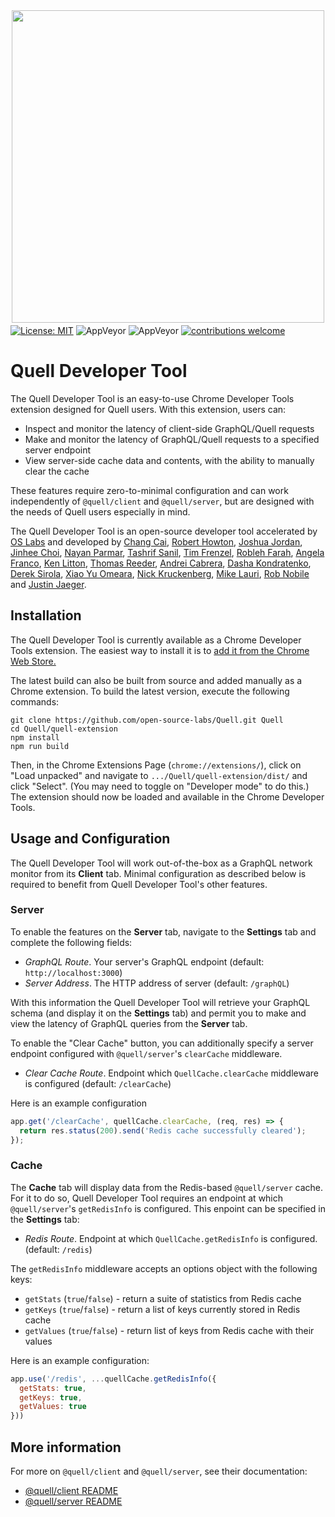 <p align="center"><img src="../demo/client/src/images/quell_logos/QUELL-nested-LG@0.75x.png" width='500' style="margin-top: 10px; margin-bottom: -10px;"></p>

[![License: MIT](https://img.shields.io/badge/License-MIT-yellow.svg)](https://github.com/open-source-labs/Quell/blob/master/LICENSE)
![AppVeyor](https://img.shields.io/badge/build-passing-brightgreen.svg)
![AppVeyor](https://img.shields.io/badge/version-1.0.1-blue.svg)
[![contributions welcome](https://img.shields.io/badge/contributions-welcome-brightgreen.svg?style=flat)](https://github.com/open-source-labs/Quell/issues)

# Quell Developer Tool

The Quell Developer Tool is an easy-to-use Chrome Developer Tools extension designed for Quell users. With this extension, users can:
  - Inspect and monitor the latency of client-side GraphQL/Quell requests
  - Make and monitor the latency of GraphQL/Quell requests to a specified server endpoint
  - View server-side cache data and contents, with the ability to manually clear the cache

These features require zero-to-minimal configuration and can work independently of `@quell/client` and `@quell/server`, but are designed with the needs of Quell users especially in mind.

The Quell Developer Tool is an open-source developer tool accelerated by [OS Labs](https://github.com/open-source-labs) and developed by [Chang Cai](https://github.com/ccai89), [Robert Howton](https://github.com/roberthowton), [Joshua Jordan](https://github.com/jjordan-90), [Jinhee Choi](https://github.com/jcroadmovie), [Nayan Parmar](https://github.com/nparmar1), [Tashrif Sanil](https://github.com/tashrifsanil), [Tim Frenzel](https://github.com/TimFrenzel), [Robleh Farah](https://github.com/farahrobleh), [Angela Franco](https://github.com/ajfranco18), [Ken Litton](https://github.com/kenlitton), [Thomas Reeder](https://github.com/nomtomnom), [Andrei Cabrera](https://github.com/Andreicabrerao), [Dasha Kondratenko](https://github.com/dasha-k), [Derek Sirola](https://github.com/dsirola1), [Xiao Yu Omeara](https://github.com/xyomeara), [Nick Kruckenberg](https://github.com/kruckenberg), [Mike Lauri](https://github.com/MichaelLauri), [Rob Nobile](https://github.com/RobNobile) and [Justin Jaeger](https://github.com/justinjaeger).

## Installation

The Quell Developer Tool is currently available as a Chrome Developer Tools extension. The easiest way to install it is to [add it from the Chrome Web Store.](https://chrome.google.com/webstore/detail/quell-developer-tool/jnegkegcgpgfomoolnjjkmkippoellod)

The latest build can also be built from source and added manually as a Chrome extension. To build the latest version, execute the following commands:

```
git clone https://github.com/open-source-labs/Quell.git Quell
cd Quell/quell-extension
npm install
npm run build
```
Then, in the Chrome Extensions Page (`chrome://extensions/`), click on "Load unpacked" and navigate to `.../Quell/quell-extension/dist/` and click "Select". (You may need to toggle on "Developer mode" to do this.) The extension should now be loaded and available in the Chrome Developer Tools.

## Usage and Configuration

The Quell Developer Tool will work out-of-the-box as a GraphQL network monitor from its **Client** tab. Minimal configuration as described below is required to benefit from Quell Developer Tool's other features.

### Server

To enable the features on the **Server** tab, navigate to the **Settings** tab and complete the following fields:
  - *GraphQL Route*. Your server's GraphQL endpoint (default: `http://localhost:3000`)
  - *Server Address*. The HTTP address of server (default: `/graphQL`)

With this information the Quell Developer Tool will retrieve your GraphQL schema (and display it on the **Settings** tab) and permit you to make and view the latency of GraphQL queries from the **Server** tab.

To enable the "Clear Cache" button, you can additionally specify a server endpoint configured with `@quell/server`'s `clearCache` middleware.
  - *Clear Cache Route*. Endpoint which `QuellCache.clearCache` middleware is configured (default: `/clearCache`)

Here is an example configuration

```javascript
app.get('/clearCache', quellCache.clearCache, (req, res) => {
  return res.status(200).send('Redis cache successfully cleared');
});
```
### Cache

The **Cache** tab will display data from the Redis-based `@quell/server` cache. For it to do so, Quell Developer Tool requires an endpoint at which `@quell/server`'s `getRedisInfo` is configured. This enpoint can be specified in the **Settings** tab:
  - *Redis Route*. Endpoint at which `QuellCache.getRedisInfo` is configured. (default: `/redis`)

The `getRedisInfo` middleware accepts an options object with the following keys:
  - `getStats` (`true`/`false`) - return a suite of statistics from Redis cache
  - `getKeys` (`true`/`false`) - return a list of keys currently stored in Redis cache
  - `getValues` (`true`/`false`) - return list of keys from Redis cache with their values

Here is an example configuration:

```javascript
app.use('/redis', ...quellCache.getRedisInfo({
  getStats: true,
  getKeys: true,
  getValues: true
}))
```

## More information

For more on `@quell/client` and `@quell/server`, see their documentation:
- [@quell/client README](../quell-client/README.md)
- [@quell/server README](../quell-server/README.md)

